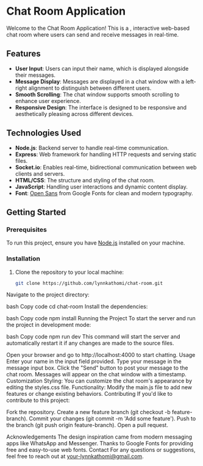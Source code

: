 # Chat Room Application

Welcome to the Chat Room Application! This is a , interactive web-based chat room where users can send and receive messages in real-time.

## Features

- **User Input**: Users can input their name, which is displayed alongside their messages.
- **Message Display**: Messages are displayed in a chat window with a left-right alignment to distinguish between different users.
- **Smooth Scrolling**: The chat window supports smooth scrolling to enhance user experience.
- **Responsive Design**: The interface is designed to be responsive and aesthetically pleasing across different devices.

## Technologies Used

- **Node.js**: Backend server to handle real-time communication.
- **Express**: Web framework for handling HTTP requests and serving static files.
- **Socket.io**: Enables real-time, bidirectional communication between web clients and servers.
- **HTML/CSS**: The structure and styling of the chat room.
- **JavaScript**: Handling user interactions and dynamic content display.
- **Font**: [Open Sans](https://fonts.google.com/specimen/Open+Sans) from Google Fonts for clean and modern typography.

## Getting Started

### Prerequisites

To run this project, ensure you have [Node.js](https://nodejs.org/) installed on your machine.

### Installation

1. Clone the repository to your local machine:

   ```bash
   git clone https://github.com/lynnkathomi/chat-room.git
Navigate to the project directory:

bash
Copy code
cd chat-room
Install the dependencies:

bash
Copy code
npm install
Running the Project
To start the server and run the project in development mode:

bash
Copy code
npm run dev
This command will start the server and automatically restart it if any changes are made to the source files.

Open your browser and go to http://localhost:4000 to start chatting.
Usage
Enter your name in the input field provided.
Type your message in the message input box.
Click the "Send" button to post your message to the chat room.
Messages will appear on the chat window with a timestamp.
Customization
Styling: You can customize the chat room's appearance by editing the styles.css file.
Functionality: Modify the main.js file to add new features or change existing behaviors.
Contributing
If you'd like to contribute to this project:

Fork the repository.
Create a new feature branch (git checkout -b feature-branch).
Commit your changes (git commit -m 'Add some feature').
Push to the branch (git push origin feature-branch).
Open a pull request.

Acknowledgements
The design inspiration came from modern messaging apps like WhatsApp and Messenger.
Thanks to Google Fonts for providing free and easy-to-use web fonts.
Contact
For any questions or suggestions, feel free to reach out at your-lynnkathomi@gmail.com.
